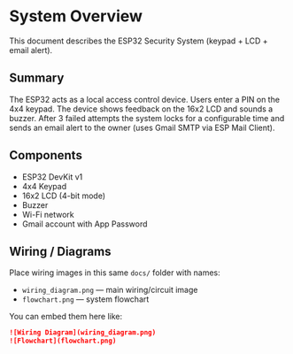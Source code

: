 # System Overview

This document describes the ESP32 Security System (keypad + LCD + email alert).

## Summary
The ESP32 acts as a local access control device. Users enter a PIN on the 4x4 keypad. The device shows feedback on the 16x2 LCD and sounds a buzzer. After 3 failed attempts the system locks for a configurable time and sends an email alert to the owner (uses Gmail SMTP via ESP Mail Client).

## Components
- ESP32 DevKit v1
- 4x4 Keypad
- 16x2 LCD (4-bit mode)
- Buzzer
- Wi-Fi network
- Gmail account with App Password

## Wiring / Diagrams
Place wiring images in this same `docs/` folder with names:
- `wiring_diagram.png`  — main wiring/circuit image
- `flowchart.png`       — system flowchart

You can embed them here like:
```markdown
![Wiring Diagram](wiring_diagram.png)
![Flowchart](flowchart.png)
